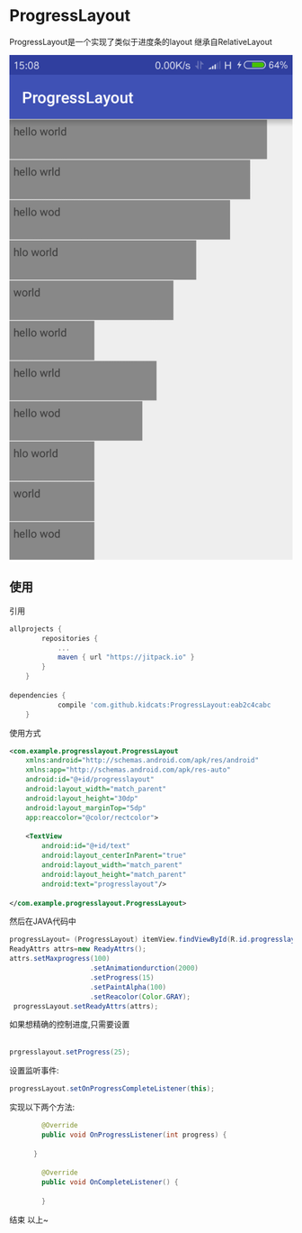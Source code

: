 # ProgressLayout

ProgressLayout是一个实现了类似于进度条的layout
继承自RelativeLayout

![ProgressLayout Demo](/images/demo.png)


## 使用

引用

```gradle
allprojects {
		repositories {
			...
			maven { url "https://jitpack.io" }
		}
	}

dependencies {
	        compile 'com.github.kidcats:ProgressLayout:eab2c4cabc
	}

```


使用方式


```XML
<com.example.progresslayout.ProgressLayout
    xmlns:android="http://schemas.android.com/apk/res/android"
    xmlns:app="http://schemas.android.com/apk/res-auto"
    android:id="@+id/progresslayout"
    android:layout_width="match_parent"
    android:layout_height="30dp"
    android:layout_marginTop="5dp"
    app:reaccolor="@color/rectcolor">

    <TextView
        android:id="@+id/text"
        android:layout_centerInParent="true"
        android:layout_width="match_parent"
        android:layout_height="match_parent"
        android:text="progresslayout"/>

</com.example.progresslayout.ProgressLayout>
```


然后在JAVA代码中

```JAVA
progressLayout= (ProgressLayout) itemView.findViewById(R.id.progresslayout);
ReadyAttrs attrs=new ReadyAttrs();
attrs.setMaxprogress(100)
                    .setAnimationdurction(2000)
                    .setProgress(15)
                    .setPaintAlpha(100)
                    .setReacolor(Color.GRAY);
 progressLayout.setReadyAttrs(attrs);
```


如果想精确的控制进度,只需要设置


```JAVA

prgresslayout.setProgress(25);
```


设置监听事件:


```JAVA
progressLayout.setOnProgressCompleteListener(this);
```

实现以下两个方法:


```JAVA
        @Override
        public void OnProgressListener(int progress) {      
    
      }

        @Override
        public void OnCompleteListener() {
    
        }
```

结束 以上~




